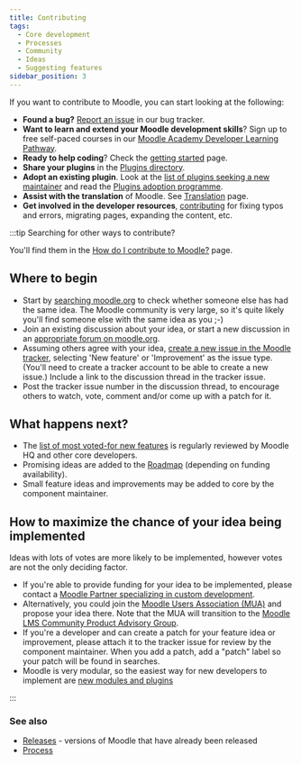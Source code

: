 ```yaml
---
title: Contributing
tags:
  - Core development
  - Processes
  - Community
  - Ideas
  - Suggesting features
sidebar_position: 3
---
```


If you want to contribute to Moodle, you can start looking at the following:

- **Found a bug?** [Report an issue](../development/tracker.md#reporting-an-issue) in our bug tracker.
- **Want to learn and extend your Moodle development skills**? Sign up to free self-paced courses in our [Moodle Academy Developer Learning Pathway](https://moodle.academy/course/index.php?categoryid=4).
- **Ready to help coding**? Check the [getting started](../development/gettingstarted.md) page.
- **Share your plugins** in the [Plugins directory](https://moodle.org/plugins).
- **Adopt an existing plugin**. Look at the [list of plugins seeking a new maintainer](https://moodle.org/plugins/browse.php?list=set&id=61) and read the [Plugins adoption programme](https://moodle.org/mod/forum/discuss.php?d=260354).
- **Assist with the translation** of Moodle. See [Translation](https://docs.moodle.org/en/Translation) page.
- **Get involved in the developer resources**, [contributing](../documentation/contributing.md) for fixing typos and errors, migrating pages, expanding the content, etc.

:::tip Searching for other ways to contribute?

You'll find them in the [How do I contribute to Moodle?](https://moodle.com/faq/how-do-i-contribute-to-moodle/) page.

## Where to begin

- Start by [searching moodle.org](http://moodle.org/public/search/) to check whether someone else has had the same idea. The Moodle community is very large, so it's quite likely you'll find someone else with the same idea as you ;-)
- Join an existing discussion about your idea, or start a new discussion in an [appropriate forum on moodle.org](http://moodle.org/course/view.php?id=5).
- Assuming others agree with your idea, [create a new issue in the Moodle tracker](http://tracker.moodle.org/secure/CreateIssue!default.jspa), selecting 'New feature' or 'Improvement' as the issue type. (You'll need to create a tracker account to be able to create a new issue.) Include a link to the discussion thread in the tracker issue.
- Post the tracker issue number in the discussion thread, to encourage others to watch, vote, comment and/or come up with a patch for it.

## What happens next?

- The [list of most voted-for new features](http://tracker.moodle.org/secure/IssueNavigator.jspa?mode=hide&requestId=10512) is regularly reviewed by Moodle HQ and other core developers.
- Promising ideas are added to the [Roadmap](roadmap.md) (depending on funding availability).
- Small feature ideas and improvements may be added to core by the component maintainer.

## How to maximize the chance of your idea being implemented

Ideas with lots of votes are more likely to be implemented, however votes are not the only deciding factor.

- If you're able to provide funding for your idea to be implemented, please contact a [Moodle Partner specializing in custom development](http://moodle.com/partners/).
- Alternatively, you could join the [Moodle Users Association (MUA)](https://moodleassociation.org/) and propose your idea there. Note that the MUA will transition to
  the [Moodle LMS Community Product Advisory Group](https://moodleassociation.org/mod/page/view.php?id=1320).
- If you're a developer and can create a patch for your feature idea or improvement,
  please attach it to the tracker issue for review by the component maintainer. When you add a patch, add a "patch" label so your patch will be found in searches.
- Moodle is very modular, so the easiest way for new developers to implement are [new modules and plugins](https://moodle.org/plugins/)

:::

### See also

- [Releases](../releases.md) - versions of Moodle that have already been released
- [Process](../development/process.md)
